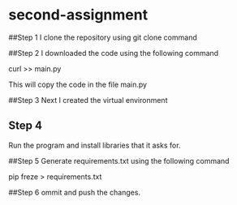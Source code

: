 # second-assignment

##Step 1
I clone the repository using git clone command

##Step 2
I downloaded the code using the following command

curl <url of code> >> main.py

This will copy the code in the file main.py

##Step 3
Next I created the virtual environment

## Step 4
Run the program and install libraries that it asks for.

##Step 5
Generate requirements.txt using the following command

pip freze > requirements.txt

##Step 6
ommit and push the changes.
